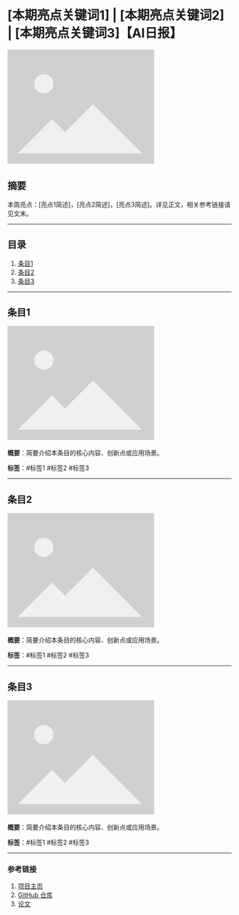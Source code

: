 # [本期亮点关键词1] | [本期亮点关键词2] | [本期亮点关键词3]【AI日报】

![封面图](/assets/images/placeholder.png)

## 摘要

本周亮点：[亮点1简述]，[亮点2简述]，[亮点3简述]。详见正文，相关参考链接请见文末。

---

## 目录

1. [条目1](#条目1)
2. [条目2](#条目2)
3. [条目3](#条目3)

---

## 条目1

![条目1配图](/assets/images/placeholder.png)

**概要**：简要介绍本条目的核心内容、创新点或应用场景。

**标签**：#标签1 #标签2 #标签3

---

## 条目2

![条目2配图](/assets/images/placeholder.png)

**概要**：简要介绍本条目的核心内容、创新点或应用场景。

**标签**：#标签1 #标签2 #标签3

---

## 条目3

![条目3配图](/assets/images/placeholder.png)

**概要**：简要介绍本条目的核心内容、创新点或应用场景。

**标签**：#标签1 #标签2 #标签3

---

### **参考链接**
1. [项目主页](https://example.com)
2. [GitHub 仓库](https://github.com/example)
3. [论文](https://arxiv.org/abs/example)
